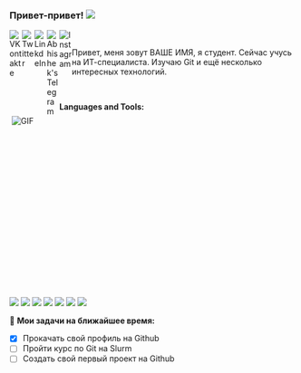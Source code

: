### Привет-привет! <img src="<https://media.giphy.com/media/hvRJCLFzcasrR4ia7z/giphy.gif>" width="25px">
<a href="<https://vk.com/your_profile>">
  <img align="left" alt="VKontakte" width="22px" src="<https://cdn.jsdelivr.net/npm/simple-icons@v3/icons/vk.svg>" />
</a>
<a href="<https://twitter.com/your_profile>">
  <img align="left" alt="Twitter" width="22px" src="<https://cdn.jsdelivr.net/npm/simple-icons@v3/icons/twitter.svg>" />
</a>
<a href="<https://www.linkedin.com/in/your_profile>">
  <img align="left" alt="LinkdeIn" width="22px" src="<https://cdn.jsdelivr.net/npm/simple-icons@v3/icons/linkedin.svg>" />
</a>
<a href="<https://t.me/your_profile>">
  <img align="left" alt="Abhishek's Telegram" width="22px" src="<https://cdn.jsdelivr.net/npm/simple-icons@v3/icons/telegram.svg>" />
</a>
<a href="<https://www.instagram.com/your_profile>">
  <img align="left" alt="Instagram" width="22px" src="<https://cdn.jsdelivr.net/npm/simple-icons@v3/icons/instagram.svg>" />
</a>

<br />

Привет, меня зовут ВАШЕ ИМЯ, я студент. Сейчас учусь на ИТ-специалиста. Изучаю Git и ещё несколько интересных технологий.

<br />

  <img align="right" alt="GIF" src="" width="500" height="320" />
  
**Languages and Tools:**  

<code><img height="20" src="<https://raw.githubusercontent.com/github/explore/80688e429a7d4ef2fca1e82350fe8e3517d3494d/topics/git/git.png>"></code>
<code><img height="20" src="<https://raw.githubusercontent.com/github/explore/80688e429a7d4ef2fca1e82350fe8e3517d3494d/topics/python/python.png>"></code>
<code><img height="20" src="<https://raw.githubusercontent.com/github/explore/80688e429a7d4ef2fca1e82350fe8e3517d3494d/topics/ruby/ruby.png>"></code>
<code><img height="20" src="<https://raw.githubusercontent.com/github/explore/80688e429a7d4ef2fca1e82350fe8e3517d3494d/topics/javascript/javascript.png>"></code>
<code><img height="20" src="<https://raw.githubusercontent.com/github/explore/80688e429a7d4ef2fca1e82350fe8e3517d3494d/topics/vue/vue.png>"></code>
<code><img height="20" src="<https://raw.githubusercontent.com/github/explore/80688e429a7d4ef2fca1e82350fe8e3517d3494d/topics/react/react.png>"></code>
<code><img height="20" src="<https://raw.githubusercontent.com/github/explore/80688e429a7d4ef2fca1e82350fe8e3517d3494d/topics/nodejs/nodejs.png>"></code>

🚧 **Мои задачи на ближайшее время:**
<!-- TODO-IST:START -->
* [x] Прокачать свой профиль на Github
* [ ] Пройти курс по Git на Slurm
* [ ] Создать свой первый проект на Github       
<!-- TODO-IST:END -->
